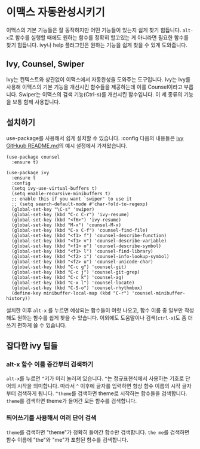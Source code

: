 # 이맥스 자동완성시키기

이맥스의 기본 기능들은 잘 동작하지만 어떤 기능들이 있는지 쉽게 찾기
힘듭니다. `alt-x`로 함수를 실행할 때에도 원하는 함수를 정확히 할고있는
게 아니라면 필요한 함수를 찾기 힘듭니다. ivy나 help 플러그인은 원하는
기능을 쉽게 찾을 수 있게 도와줍니다.

## Ivy, Counsel, Swiper

Ivy는 컨텍스트와 상관없이 이맥스에서 자동완성을 도와주는 도구입니다.
Ivy는 Ivy를 사용해 이맥스의 기본 기능을 개선시킨 함수들을 제공하는데
이를 Counsel이라고 부릅니다. Swiper는 이맥스의 검색 기능(Ctrl-s)를
개선시킨 함수입니다. 이 세 종류의 기능을 보통 함께 사용합니다.

## 설치하기

use-package를 사용해서 쉽게 설치할 수 있습니다. :config 다음의
내용들은 [ivy GitHuub
README.md](https://github.com/abo-abo/swiper#small-config-example)의
예시 설정에서 가져왔습니다.

```elisp
(use-package counsel
  :ensure t)

(use-package ivy
  :ensure t
  :config
  (setq ivy-use-virtual-buffers t)
  (setq enable-recursive-minibuffers t)
  ;; enable this if you want `swiper' to use it
  ;; (setq search-default-mode #'char-fold-to-regexp)
  (global-set-key "\C-s" 'swiper)
  (global-set-key (kbd "C-c C-r") 'ivy-resume)
  (global-set-key (kbd "<f6>") 'ivy-resume)
  (global-set-key (kbd "M-x") 'counsel-M-x)
  (global-set-key (kbd "C-x C-f") 'counsel-find-file)
  (global-set-key (kbd "<f1> f") 'counsel-describe-function)
  (global-set-key (kbd "<f1> v") 'counsel-describe-variable)
  (global-set-key (kbd "<f1> o") 'counsel-describe-symbol)
  (global-set-key (kbd "<f1> l") 'counsel-find-library)
  (global-set-key (kbd "<f2> i") 'counsel-info-lookup-symbol)
  (global-set-key (kbd "<f2> u") 'counsel-unicode-char)
  (global-set-key (kbd "C-c g") 'counsel-git)
  (global-set-key (kbd "C-c j") 'counsel-git-grep)
  (global-set-key (kbd "C-c k") 'counsel-ag)
  (global-set-key (kbd "C-x l") 'counsel-locate)
  (global-set-key (kbd "C-S-o") 'counsel-rhythmbox)
  (define-key minibuffer-local-map (kbd "C-r") 'counsel-minibuffer-history))
```

설치한 이후 `alt-x` 를 누르면 예상되는 함수들이 여럿 나오고, 함수 이름
중 일부만 작성해도 원하는 함수를 쉽게 찾을 수 있습니다. 이외에도
도움말이나 검색(`ctrl-x`)도 좀 더 쓰기 편하게 쓸 수 있습니다.

## 잡다한 ivy 팁들

### alt-x 함수 이름 중간부터 검색하기

`alt-x`를 누르면 `^`키가 미리 눌러져 있습니다. `^`는 정규표현식에서
사용하는 기호로 단어의 시작을 의미합니다. 따라서 `^` 이후에 글자를
입력하면 항상 함수 이름의 시작 글자부터 검색하게 됩니다. `^theme`를
검색하면 theme로 시작하는 함수들을 검색합니다. `theme`를 검색하면
theme가 들어간 모든 함수를 검색합니다.

### 띄어쓰기를 사용해서 여러 단어 검색

`theme`를 검색하면 "theme"가 정확히 들어간 함수만 검색합니다. `the
me`를 검색하면 함수 이름에 "the"와 "me"가 포함된 함수를 검색합니다.
